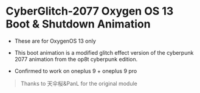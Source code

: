 # CyberGlitch-2077 Oxygen OS 13 Boot & Shutdown Animation

- These are for OxygenOS 13 only
- This boot animation is a modified glitch effect version of the cyberpunk 2077 animation from the op8t cyberpunk edition.

- Confirmed to work on oneplus 9 + oneplus 9 pro

> Thanks to 天伞桜&PanL for the original module